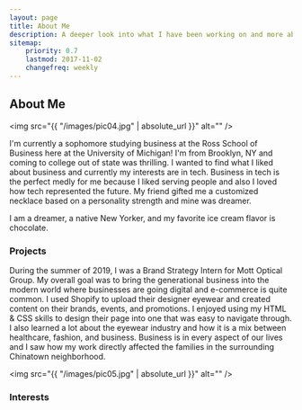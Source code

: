 ```yaml
---
layout: page
title: About Me
description: A deeper look into what I have been working on and more about me!
sitemap:
    priority: 0.7
    lastmod: 2017-11-02
    changefreq: weekly
---
```

## About Me

<span class="image left"><img src="{{ "/images/pic04.jpg" | absolute_url }}" alt="" /></span>

I'm currently a sophomore studying business at the Ross School of Business here at the University of Michigan! I'm from Brooklyn, NY and coming to college out of state was thrilling. I wanted to find what I liked about business and currently my interests are in tech. Business in tech is the perfect medly for me because I liked serving people and also I loved how tech represented the future. My friend gifted me a customized necklace based on a personality strength and mine was dreamer. 

I am a dreamer, a native New Yorker, and my favorite ice cream flavor is chocolate.

### Projects
<div class="box">
  <p>
During the summer of 2019, I was a Brand Strategy Intern for Mott Optical Group. My overall goal was to bring the generational business into the modern world where businesses are going digital and e-commerce is quite common. I used Shopify to upload their designer eyewear and created content on their brands, events, and promotions. I enjoyed using my HTML & CSS skills to design their page into one that was easy to navigate through. I also learned a lot about the eyewear industry and how it is a mix between healthcare, fashion, and business. Business is in every aspect of our lives and I saw how my work directly affected the families in the surrounding Chinatown neighborhood.
  </p>
</div>

<span class="image left"><img src="{{ "/images/pic05.jpg" | absolute_url }}" alt="" /></span>

### Interests

